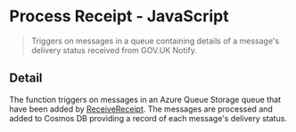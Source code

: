 # Process Receipt - JavaScript

> Triggers on messages in a queue containing details
> of a message's delivery status received from GOV.UK Notify.

## Detail

The function triggers on messages in an Azure Queue Storage queue that have
been added by [ReceiveReceipt](../ReceiveReceipt). The
messages are processed and added to Cosmos DB providing a record of each
message's delivery status.
